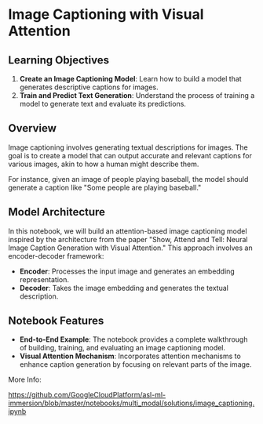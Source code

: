 # Image Captioning with Visual Attention

## Learning Objectives

1. **Create an Image Captioning Model**: Learn how to build a model that generates descriptive captions for images.
2. **Train and Predict Text Generation**: Understand the process of training a model to generate text and evaluate its predictions.

## Overview

Image captioning involves generating textual descriptions for images. The goal is to create a model that can output accurate and relevant captions for various images, akin to how a human might describe them.

For instance, given an image of people playing baseball, the model should generate a caption like "Some people are playing baseball."

## Model Architecture

In this notebook, we will build an attention-based image captioning model inspired by the architecture from the paper "Show, Attend and Tell: Neural Image Caption Generation with Visual Attention." This approach involves an encoder-decoder framework:

- **Encoder**: Processes the input image and generates an embedding representation.
- **Decoder**: Takes the image embedding and generates the textual description.

## Notebook Features

- **End-to-End Example**: The notebook provides a complete walkthrough of building, training, and evaluating an image captioning model.
- **Visual Attention Mechanism**: Incorporates attention mechanisms to enhance caption generation by focusing on relevant parts of the image.

More Info:

https://github.com/GoogleCloudPlatform/asl-ml-immersion/blob/master/notebooks/multi_modal/solutions/image_captioning.ipynb
